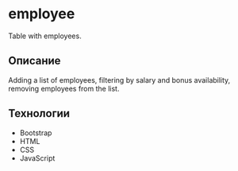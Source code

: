 # employee

Table with employees. 

## Описание

Adding a list of employees, filtering by salary and bonus availability, removing employees from the list.

## Технологии

- Bootstrap
- HTML
- CSS
- JavaScript


